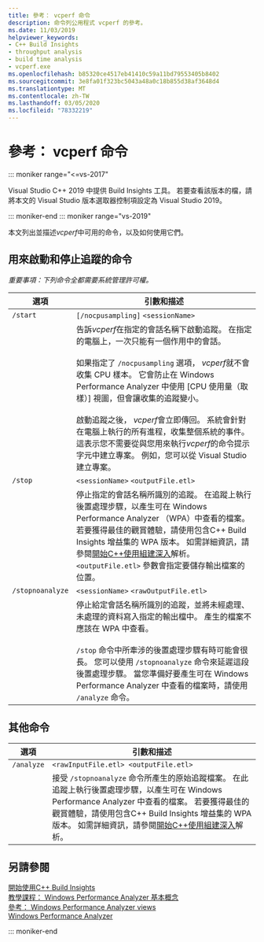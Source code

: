 ```yaml
---
title: 參考： vcperf 命令
description: 命令列公用程式 vcperf 的參考。
ms.date: 11/03/2019
helpviewer_keywords:
- C++ Build Insights
- throughput analysis
- build time analysis
- vcperf.exe
ms.openlocfilehash: b85320ce4517eb41410c59a11bd79553405b8402
ms.sourcegitcommit: 3e8fa01f323bc5043a48a0c18b855d38af3648d4
ms.translationtype: MT
ms.contentlocale: zh-TW
ms.lasthandoff: 03/05/2020
ms.locfileid: "78332219"
---
```

# <a name="reference-vcperf-commands"></a>參考： vcperf 命令

::: moniker range="<=vs-2017"

Visual Studio C++ 2019 中提供 Build Insights 工具。 若要查看該版本的檔，請將本文的 Visual Studio 版本選取器控制項設定為 Visual Studio 2019。

::: moniker-end
::: moniker range="vs-2019"

本文列出並描述*vcperf*中可用的命令，以及如何使用它們。

## <a name="commands-to-start-and-stop-traces"></a>用來啟動和停止追蹤的命令

*重要事項：下列命令全都需要系統管理許可權。*

| 選項           | 引數和描述 |
|------------------|---------------------------|
| `/start`         | `[/nocpusampling]` `<sessionName>` |
|                  | 告訴*vcperf*在指定的會話名稱下啟動追蹤。 在指定的電腦上，一次只能有一個作用中的會話。 <br/><br/> 如果指定了 `/nocpusampling` 選項， *vcperf*就不會收集 CPU 樣本。 它會防止在 Windows Performance Analyzer 中使用 [CPU 使用量（取樣）] 視圖，但會讓收集的追蹤變小。 <br/><br/> 啟動追蹤之後， *vcperf*會立即傳回。 系統會針對在電腦上執行的所有進程，收集整個系統的事件。 這表示您不需要從與您用來執行*vcperf*的命令提示字元中建立專案。 例如，您可以從 Visual Studio 建立專案。 |
| `/stop`          | `<sessionName>` `<outputFile.etl>` |
|                  | 停止指定的會話名稱所識別的追蹤。 在追蹤上執行後置處理步驟，以產生可在 Windows Performance Analyzer （WPA）中查看的檔案。 若要獲得最佳的觀賞體驗，請使用包含C++ Build Insights 增益集的 WPA 版本。 如需詳細資訊，請參閱[開始C++使用組建深入](/cpp/build-insights/get-started-with-cpp-build-insights)解析。 `<outputFile.etl>` 參數會指定要儲存輸出檔案的位置。 |
| `/stopnoanalyze` | `<sessionName>` `<rawOutputFile.etl>` |
|                  | 停止給定會話名稱所識別的追蹤，並將未經處理、未處理的資料寫入指定的輸出檔中。 產生的檔案不應該在 WPA 中查看。 <br/><br/> `/stop` 命令中所牽涉的後置處理步驟有時可能會很長。 您可以使用 `/stopnoanalyze` 命令來延遲這段後置處理步驟。 當您準備好要產生可在 Windows Performance Analyzer 中查看的檔案時，請使用 `/analyze` 命令。 |

## <a name="miscellaneous-commands"></a>其他命令

| 選項     | 引數和描述 |
|------------|---------------------------|
| `/analyze` | `<rawInputFile.etl> <outputFile.etl>` |
|            | 接受 `/stopnoanalyze` 命令所產生的原始追蹤檔案。 在此追蹤上執行後置處理步驟，以產生可在 Windows Performance Analyzer 中查看的檔案。 若要獲得最佳的觀賞體驗，請使用包含C++ Build Insights 增益集的 WPA 版本。 如需詳細資訊，請參閱[開始C++使用組建深入](/cpp/build-insights/get-started-with-cpp-build-insights)解析。 |

## <a name="see-also"></a>另請參閱

[開始使用C++ Build Insights](/cpp/build-insights/get-started-with-cpp-build-insights)\
[教學課程： Windows Performance Analyzer 基本概念](/cpp/build-insights/tutorials/wpa-basics)\
[參考： Windows Performance Analyzer views](wpa-views.md)\
[Windows Performance Analyzer](/windows-hardware/test/wpt/windows-performance-analyzer)

::: moniker-end
